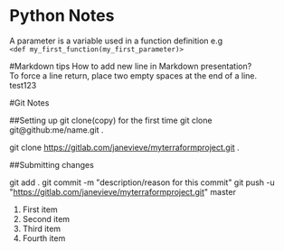 # Python Notes

A parameter is  a variable used in a function definition
e.g  
`<def my_first_function(my_first_parameter)>`   



#Markdown tips
How to add new line in Markdown presentation?  
To force a line return, place two empty spaces at the end of a line.  
test123  

#Git Notes

##Setting up git clone(copy) for the first time
git clone git@github:me/name.git .

git clone https://gitlab.com/janevieve/myterraformproject.git .  

##Submitting changes

git add .
git commit -m "description/reason for this commit"
git push -u "https://gitlab.com/janevieve/myterraformproject.git" master  

<ol>
<li>First item</li>
<li>Second item</li>
<li>Third item</li>
<li>Fourth item</li>
</ol>